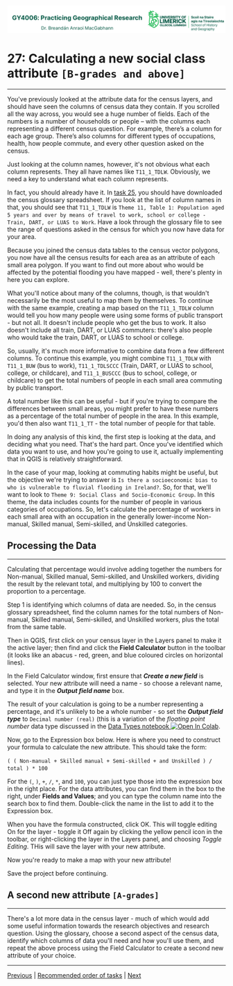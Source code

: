 ![UL Geography logo](../assets/images/GY4006_logo.png)

# 27: Calculating a new social class attribute ```[B-grades and above]```
___
You've previously looked at the attribute data for the census layers, and should have seen the columns of census data they contain. If you scrolled all the way across, you would see a huge number of fields. Each of the numbers is a number of households or people – with the columns each representing a different census question. For example, there’s a column for each age group. There’s also columns for different types of occupations, health, how people commute, and every other question asked on the census.

Just looking at the column names, however, it's not obvious what each column represents. They all have names like ```T11_1_TDLW```. Obviously, we need a key to understand what each column represents. 

In fact, you should already have it. In [task 25](25_census_data.md), you should have downloaded the census glossary spreadsheet. If you look at the list of column names in that, you should see that ```T11_1_TDLW``` is ```Theme 11, Table 1: Population aged 5 years and over by means of travel to work, school or college - Train, DART, or LUAS to Work```. Have a look through the glossary file to see the range of questions asked in the census for which you now have data for your area.

Because you joined the census data tables to the census vector polygons, you now have all the census results for each area as an attribute of each small area polygon. If you want to find out more about who would be affected by the potential flooding you have mapped - well, there's plenty in here you can explore.

What you'll notice about many of the columns, though, is that wouldn't necessarily be the most useful to map them by themselves. To continue with the same example, creating a map based on the ```T11_1_TDLW``` column would tell you how many people were using some forms of public transport - but not all. It doesn't include people who get the bus to work. It also doesn't include all train, DART, or LUAS commuters: there's also people who would take the train, DART, or LUAS to school or college.

So, usually, it's much more informative to combine data from a few different columns. To continue this example, you might combine ```T11_1_TDLW``` with ```T11_1_BUW``` (bus to work), ```T11_1_TDLSCCC``` (Train, DART, or LUAS to school, college, or childcare), and ```T11_1_BUSCCC``` (bus to school, college, or childcare) to get the total numbers of people in each small area commuting by public transport. 

A total number like this can be useful - but if you're trying to compare the differences between small areas, you might prefer to have these numbers as a percentage of the total number of people in the area. In this example, you'd then also want ```T11_1_TT``` - the total number of people for that table.

In doing any analysis of this kind, the first step is looking at the data, and deciding what you need. That's the hard part. Once you've identified which data you want to use, and how you're going to use it, actually implementing that in QGIS is relatively straightforward.

In the case of your map, looking at commuting habits might be useful, but the objective we're trying to answer is ```Is there a socioeconomic bias to who is vulnerable to fluvial flooding in Ireland?```. So, for that, we'll want to look to ```Theme 9: Social Class and Socio-Economic Group```. In this theme, the data includes counts for the number of people in various categories of occupations. So, let's calculate the percentage of workers in each small area with an occupation in the generally lower-income Non-manual, Skilled manual, Semi-skilled, and Unskilled categories.


## Processing the Data
___
Calculating that percentage would involve adding together the numbers for Non-manual, Skilled manual, Semi-skilled, and Unskilled workers, dividing the result by the relevant total, and multiplying by 100 to convert the proportion to a percentage. 

Step 1 is identifying which columns of data are needed. So, in the census glossary spreadsheet, find the column names for the total numbers of Non-manual, Skilled manual, Semi-skilled, and Unskilled workers, plus the total from the same table.

Then in QGIS, first click on your census layer in the Layers panel to make it the active layer; then find and click the **Field Calculator** button in the toolbar (it looks like an abacus - red, green, and blue coloured circles on horizontal lines).

In the Field Calculator window, first ensure that ***Create a new field*** is selected. Your new attribute will need a name - so choose a relevant name, and type it in the ***Output field name*** box. 

The result of your calculation is going to be a number representing a percentage, and it's unlikely to be a whole number - so set the ***Output field type*** to ```Decimal number (real)``` (this is a variation of the *floating point number* data type discussed in the <a href="https://colab.research.google.com/github/bamacgabhann/GY4006/blob/main/gy4006/GY4006_2_Data_Types.ipynb" target="_blank">Data Types notebook <img src="https://colab.research.google.com/assets/colab-badge.svg" alt="Open In Colab"/></a>.

Now, go to the Expression box below. Here is where you need to construct your formula to calculate the new attribute. This should take the form:

```( ( Non-manual + Skilled manual + Semi-skilled + and Unskilled ) / total ) * 100```

For the ```(```, ```)```, ```+```, ```/```, ```*```, and ```100```, you can just type those into the expression box in the right place. For the data attributes, you can find them in the box to the right, under **Fields and Values**; and you can type the column name into the search box to find them. Double-click the name in the list to add it to the Expression box.

When you have the formula constructed, click OK. This will toggle editing On for the layer - toggle it Off again by clicking the yellow pencil icon in the toolbar, or right-clicking the layer in the Layers panel, and choosing *Toggle Editing*. THis will save the layer with your new attribute.

Now you're ready to make a map with your new attribute!

Save the project before continuing.

## A second new attribute  ```[A-grades]```
___
There's a lot more data in the census layer - much of which would add some useful information towards the research objectives and research question. Using the glossary, choose a second aspect of the census data, identify which columns of data you'll need and how you'll use them, and repeat the above process using the Field Calculator to create a second new attribute of your choice.


___
[Previous](./26_join_census.md) | [Recommended order of tasks](./start.md#recommended-order-of-tasks) | [Next](./28_thematic_map.md)